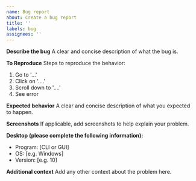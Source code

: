 ```yaml
---
name: Bug report
about: Create a bug report
title: ''
labels: bug
assignees: ''
---
```


**Describe the bug**
A clear and concise description of what the bug is.

**To Reproduce**
Steps to reproduce the behavior:
1. Go to '...'
2. Click on '....'
3. Scroll down to '....'
4. See error

**Expected behavior**
A clear and concise description of what you expected to happen.

**Screenshots**
If applicable, add screenshots to help explain your problem.

**Desktop (please complete the following information):**
 - Program: [CLI or GUI]
 - OS: [e.g. Windows]
 - Version: [e.g. 10]

**Additional context**
Add any other context about the problem here.
